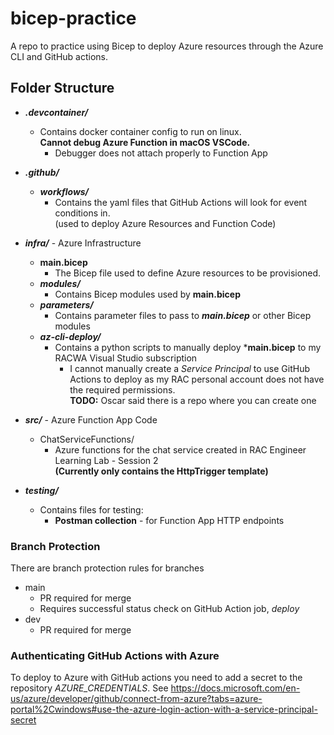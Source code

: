 # bicep-practice
 A repo to practice using Bicep to deploy Azure resources through the Azure CLI and GitHub actions.

## Folder Structure
* ***.devcontainer/***
    * Contains docker container config to run on linux.  
    **Cannot debug Azure Function in macOS VSCode.**
        * Debugger does not attach properly to Function App

* ***.github/***  
    * ***workflows/***
        * Contains the yaml files that GitHub Actions will look for event conditions in.  
        (used to deploy Azure Resources and Function Code)

* ***infra/*** - Azure Infrastructure
    * **main.bicep**  
        * The Bicep file used to define Azure resources to be provisioned.
    * ***modules/***  
        * Contains Bicep modules used by **main.bicep**
    * ***parameters/***
        * Contains parameter files to pass to ***main.bicep*** or other Bicep modules
    * ***az-cli-deploy/***
        * Contains a python scripts to manually deploy ***main.bicep** to my RACWA Visual Studio subscription  
            * I cannot manually create a *Service Principal* to use GitHub Actions to deploy as my RAC personal account does not have the required permissions.  
            **TODO:** Oscar said there is a repo where you can create one

* ***src/*** - Azure Function App Code
    * ChatServiceFunctions/
        * Azure functions for the chat service created in RAC Engineer Learning Lab - Session 2  
        **(Currently only contains the HttpTrigger template)**

* ***testing/***  
    * Contains files for testing:
        * **Postman collection** - for Function App HTTP endpoints
    
### Branch Protection
There are branch protection rules for branches
* main
    * PR required for merge
    * Requires successful status check on GitHub Action job, *deploy*
* dev
    * PR required for merge


### Authenticating GitHub Actions with Azure 
To deploy to Azure with GitHub actions you need to add a secret to the repository *AZURE_CREDENTIALS*. 
See https://docs.microsoft.com/en-us/azure/developer/github/connect-from-azure?tabs=azure-portal%2Cwindows#use-the-azure-login-action-with-a-service-principal-secret